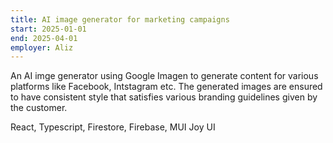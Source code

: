 ```yaml
---
title: AI image generator for marketing campaigns
start: 2025-01-01
end: 2025-04-01
employer: Aliz
---
```


An AI imge generator using Google Imagen to generate content for various platforms like Facebook, Intstagram etc.
The generated images are ensured to have consistent style that satisfies various branding guidelines given by the customer.

React, Typescript, Firestore, Firebase, MUI Joy UI

